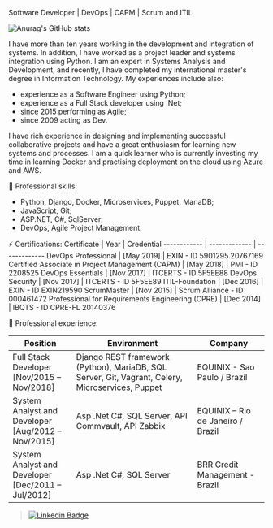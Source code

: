 
<!--
**victor-cleber/victor-cleber** is a ✨ _special_ ✨ repository because its `README.md` (this file) appears on your GitHub profile.

Here are some ideas to get you started:
👋
- 🔭 I’m currently working on ...
- 🌱 I’m currently learning ...
- 👯 I’m looking to collaborate on ...
- 🤔 I’m looking for help with ...
- 💬 Ask me about ...
- 📫 How to reach me: ...
- 😄 Pronouns: ...
- ⚡ My certificates: ...

### 💬 About me 
-->
Software Developer | DevOps | CAPM | Scrum and ITIL

![Anurag's GitHub stats](https://github-readme-stats.vercel.app/api?username=victor-cleber&show_icons=true&hide=contribs,issues,prs&theme=dark)


I have more than ten years working in the development and integration of systems. In addition, I have worked as a project leader and systems integration using Python. I am an expert in Systems Analysis and Development, and recently, I have completed my international master's degree in Information Technology. My experiences include also:

- experience as a Software Engineer using Python;
- experience as a Full Stack developer using .Net;
- since 2015 performing as Agile;
- since 2009 acting as Dev.

I have rich experience in designing and implementing successful collaborative projects and have a great enthusiasm for learning new systems and processes.
I am a quick learner who is currently investing my time in learning Docker and practising deployment on the cloud using Azure and AWS.

🔭 Professional skills:
- Python, Django, Docker, Microservices, Puppet, MariaDB;
- JavaScript, Git<!--, Node.js-->;
- ASP.NET, C#, SqlServer;
- DevOps, Agile Project Management.
<!--- AWS.-->

⚡ Certifications: 
Certificate | Year | Credential
------------ | ------------- | -------------
DevOps Professional  | [May 2019] | EXIN -  ID 5901295.20767169
Certified Associate in Project Management (CAPM) | [May 2018] | PMI - ID 2208525
DevOps Essentials | [Nov 2017] | ITCERTS -  ID 5F5EE88 
DevOps Security | [Nov 2017]  | ITCERTS - ID 5F5EE89
ITIL-Foundation | [Dec 2016]  | EXIN - ID EXIN219590
ScrumMaster | [Nov 2015]  | Scrum Alliance - ID 000461472
Professional for Requirements Engineering (CPRE) | [Dec 2014] | IBQTS - ID CPRE-FL 20140376

🔭 Professional experience:

Position | Environment | Company
------------ | ------------- | -------------
Full Stack Developer<br/>[Nov/2015 – Nov/2018] | Django REST framework (Python), MariaDB, SQL Server, Git, Vagrant, Celery, Microservices, Puppet | EQUINIX - Sao Paulo / Brazil
System Analyst and Developer<br/>[Aug/2012 – Nov/2015] | Asp .Net C#, SQL Server, API Commvault, API Zabbix | EQUINIX – Rio de Janeiro / Brazil
System Analyst and Developer<br/>[Dec/2011 – Jul/2012] | Asp .Net C#, SQL Server | BRR Credit Management - Brazil	


>[![Linkedin Badge](https://img.shields.io/badge/-LinkedIn-blue?style=for-the-badge&logo=Linkedin&logoColor=white&link=https://www.linkedin.com/in/victor-cleber/?locale=en_US)](https://www.linkedin.com/in/victor-cleber/?locale=en_US)

<!--[![Top Langs](https://github-readme-stats.vercel.app/api/top-langs/?username=victor-cleber&layout=compact)](https://github.com/victor-cleber/github-readme-stats)
-->
<!--[![Top Langs](https://github-readme-stats.vercel.app/api/top-langs/?username=victor-cleber&theme=dark)](https://github.com/victor-cleber/github-readme-stats)-->
